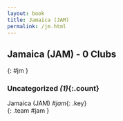```yaml
---
layout: book
title: Jamaica (JAM)
permalink: /jm.html
---
```


## Jamaica (JAM) - 0 Clubs
{: #jm }









### Uncategorized _(1)_{:.count}

Jamaica  (JAM)  _#jam_{: .key} <br>
{: .team #jam }


 
